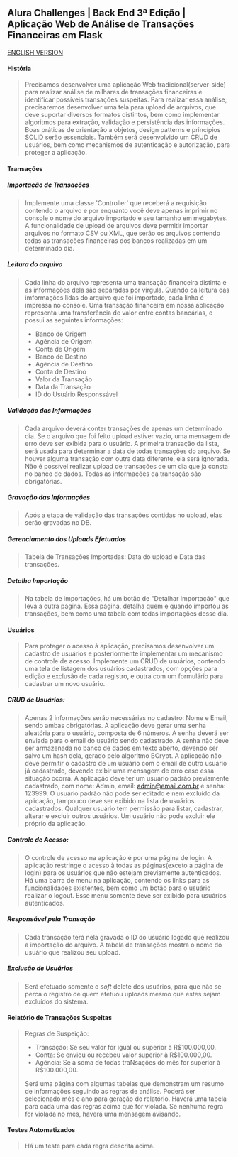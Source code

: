 ## Alura Challenges | Back End 3ª Edição | Aplicação Web de Análise de Transações Financeiras em Flask
[ENGLISH VERSION](https://github.com/leonippon/alura-challenge_backend_4-node/edit/main/README.en.md)

#### História
> Precisamos desenvolver uma aplicação Web tradicional(server-side) para realizar análise de milhares de transações financeiras e identificar possíveis transações suspeitas.
> Para realizar essa análise, precisaremos desenvolver uma tela para upload de arquivos, que deve suportar diversos formatos distintos, bem como implementar algoritmos para extração, validação e persistência das informações. Boas práticas de orientação a objetos, design patterns e princípios SOLID serão essenciais. Também será desenvolvido um CRUD de usuários, bem como mecanismos de autenticação e autorização, para proteger a aplicação.

#### Transações

##### Importação de Transações
> Implemente uma classe 'Controller' que receberá a requisição contendo o arquivo e por enquanto você deve apenas imprimir no console o nome do arquivo importado e seu tamanho em megabytes.
> A funcionalidade de upload de arquivos deve permitir importar arquivos no formato CSV ou XML, que serão os arquivos contendo todas as transações financeiras dos bancos realizadas em um determinado dia.

##### Leitura do arquivo
> Cada linha do arquivo representa uma transação financeira distinta e as informações dela são separadas por vírgula.
> Quando da leitura das imformações lidas do arquivo que foi importado, cada linha é impressa no console.
> Uma transação financeira em nossa aplicação representa uma transferência de valor entre contas bancárias, e possui as seguintes informações:
>
>   - Banco de Origem
>   - Agência de Origem
>   - Conta de Origem
>   - Banco de Destino
>   - Agência de Destino
>   - Conta de Destino
>   - Valor da Transação
>   - Data da Transação
>   - ID do Usuário Responssável
>

##### Validação das Informações
> Cada arquivo deverá conter transações de apenas um determinado dia.
> Se o arquivo que foi feito upload estiver vazio, uma mensagem de erro deve ser exibida para o usuário.
> A primeira transação da lista, será usada para determinar a data de todas transações do arquivo.
> Se houver alguma transação com outra data diferente, ela será ignorada.
> Não é possível realizar upload de transações de um dia que já consta no banco de dados.
> Todas as informações da transação são obrigatórias.

##### Gravação das Informações
> Após a etapa de validação das transações contidas no upload, elas serão gravadas no DB.

##### Gerenciamento dos Uploads Efetuados
> Tabela de Transações Importadas: Data do upload e Data das transações.

##### Detalha Importação
> Na tabela de importações, há um botão de "Detalhar Importação" que leva à outra página.
> Essa página, detalha quem e quando importou as transações, bem como uma tabela com todas importações desse dia.

#### Usuários
> Para proteger o acesso à aplicação, precisamos desenvolver um cadastro de usuários e posteriormente implementar um mecanismo de controle de acesso.
> Implemente um CRUD de usuários, contendo uma tela de listagem dos usuários cadastrados, com opções para edição e exclusão de cada registro, e outra com um formulário para cadastrar um novo usuário.

##### CRUD de Usuários:
> Apenas 2 informações serão necessárias no cadastro: Nome e Email, sendo ambas obrigatórias.
> A aplicação deve gerar uma senha aleatória para o usuário, composta de 6 números.
> A senha deverá ser enviada para o email do usuário sendo cadastrado.
> A senha não deve ser armazenada no banco de dados em texto aberto, devendo ser salvo um hash dela, gerado pelo algoritmo BCrypt.
> A aplicação não deve permitir o cadastro de um usuário com o email de outro usuário já cadastrado, devendo exibir uma mensagem de erro caso essa situação ocorra.
> A aplicação deve ter um usuário padrão previamente cadastrado, com nome: Admin, email: admin@email.com.br e senha: 123999.
> O usuário padrão não pode ser editado e nem excluído da aplicação, tampouco deve ser exibido na lista de usuários cadastrados.
> Qualquer usuário tem permissão para listar, cadastrar, alterar e excluir outros usuários.
> Um usuário não pode excluir ele próprio da aplicação.

##### Controle de Acesso:
> O controle de acesso na aplicação é por uma página de login.
> A aplicação restringe o acesso à todas as páginas(exceto a página de login) para os usuários que não estejam previamente autenticados.
> Há uma barra de menu na aplicação, contendo os links para as funcionalidades existentes, bem como um botão para o usuário realizar o logout. Esse menu somente deve ser exibido para usuários autenticados.

##### Responsável pela Transação
> Cada transação terá nela gravada o ID do usuário logado que realizou a importação do arquivo.
> A tabela de transações mostra o nome do usuário que realizou seu upload.

##### Exclusão de Usuários
> Será efetuado somente o _soft_ delete dos usuários, para que não se perca o registro de quem efetuou uploads mesmo que estes sejam excluídos do sistema.

#### Relatório de Transações Suspeitas
> Regras de Suspeição:
>   - Transação: Se seu valor for igual ou superior à R$100.000,00.
>   - Conta: Se enviou ou recebeu valor superior à R$100.000,00.
>   - Agência: Se a soma de todas traNsações do mês for superior à R$100.000,00.
>
> Será uma página com algumas tabelas que demonstram um resumo de informações seguindo as regras de análise.
> Poderá ser selecionado mês e ano para geração do relatório.
> Haverá uma tabela para cada uma das regras acima que for violada.
> Se nenhuma regra for violada no mês, haverá uma mensagem avisando.

#### Testes Automatizados
> Há um teste para cada regra descrita acima.
